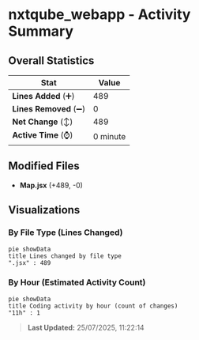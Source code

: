 # nxtqube_webapp - Activity Summary 

## Overall Statistics

| Stat                   | Value                                                             |
| ---------------------- | ----------------------------------------------------------------- |
| **Lines Added** (➕)   | 489                                          |
| **Lines Removed** (➖) | 0                                        |
| **Net Change** (↕)    | 489                |
| **Active Time** (⌚)   | 0 minute |


## Modified Files
- **Map.jsx** (+489, -0)

## Visualizations

### By File Type (Lines Changed)

```mermaid
pie showData
title Lines changed by file type
".jsx" : 489
```

### By Hour (Estimated Activity Count)

```mermaid
pie showData
title Coding activity by hour (count of changes)
"11h" : 1
```


> **Last Updated:** 25/07/2025, 11:22:14
